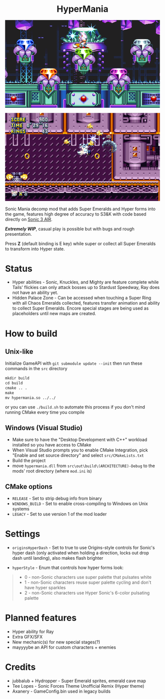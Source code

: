 <h1 style="text-align: center;">HyperMania</h1>

![Alt text](screenshots/1.png?raw=true "screenshot")

![Alt text](screenshots/2.png?raw=true "screenshot")

Sonic Mania decomp mod that adds Super Emeralds and Hyper forms into the game, features high degree of accuracy to S3&K with code based directly on [Sonic 3 AIR](https://github.com/Eukaryot/sonic3air).

***Extremely WIP***, casual play is possible but with bugs and rough presentation.

Press **Z** (default binding is E key) while super or collect all Super Emeralds to transform into Hyper state.
# Status
- Hyper abilities - Sonic, Knuckles, and Mighty are feature complete while Tails' flickies can only attack bosses up to Stardust Speedway,
Ray does not have an ability yet.
- Hidden Palace Zone - Can be accessed when touching a Super Ring with all Chaos Emeralds collected, features transfer animation and ability to collect Super Emeralds.
Encore special stages are being used as placeholders until new maps are created.

# How to build

## Unix-like
Initialize GameAPI with `git submodule update --init` then run these commands in the `src` directory

```
mkdir build
cd build
cmake .. .
make
mv hypermania.so ../../
```
or you can use `./build.sh` to automate this process if you don't mind running CMake every time you compile

## Windows (Visual Studio)
- Make sure to have the "Desktop Development with C++" workload installed so you have access to CMake
- When Visual Studio prompts you to enable CMake Integration, pick "Enable and set source directory" and select `src/CMakeLists.txt`
- Build the project
- move `hypermania.dll` from `src\out\build\(ARCHITECTURE)-Debug` to the mods' root directory (where `mod.ini` is)

## CMake options
- `RELEASE` - Set to strip debug info from binary
- `WINDOWS_BUILD` - Set to enable cross-compiling to Windows on Unix systems
- `LEGACY` - Set to use version 1 of the mod loader

# Settings
- `originsHyperDash` - Set to true to use Origins-style controls for Sonic's hyper dash (only activated when holding a direction, locks out drop dash until landing), also makes flash brighter

- `hyperStyle` - Enum that controls how hyper forms look:
>- 0 - non-Sonic characters use super palette that pulsates white
>- 1 - non-Sonic characters reuse super palette cycling and don't have hyper sparkles
>- 2 - non-Sonic characters use Hyper Sonic's 6-color pulsating palette 

# Planned features
+ Hyper ability for Ray
+ Extra GFX/SFX
+ New mechanic(s) for new special stages(?)
+ mayyyybe an API for custom characters + enemies

# Credits
+ jubbalub + Hydropper - Super Emerald sprites, emerald cave map
+ Tee Lopes - Sonic Forces Theme Unofficial Remix (Hyper theme)
+ Axanery - GameConfig.bin used in legacy builds
